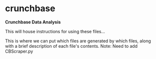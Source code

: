 # crunchbase
<b>Crunchbase Data Analysis</b>
<p>This will house instructions for using these files...</p>

This is where we can put which files are generated by which files, along with a brief description of each file's contents.
Note: Need to add CBScraper.py